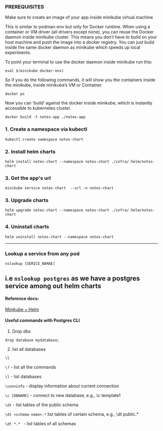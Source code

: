 ### PREREQUISITES
Make sure to create an image of your app inside minikube virtual machine

This is similar to podman-env but only for Docker runtime. When using a container or VM driver (all drivers except none), you can reuse the Docker daemon inside minikube cluster. This means you don’t have to build on your host machine and push the image into a docker registry. You can just build inside the same docker daemon as minikube which speeds up local experiments.

To point your terminal to use the docker daemon inside minikube run this:

`eval $(minikube docker-env)`

So if you do the following commands, it will show you the containers inside the minikube, inside minikube’s VM or Container.

`docker ps`

Now you can ‘build’ against the docker inside minikube, which is instantly accessible to kubernetes cluster.

`docker build -t notes-app ./notes-app`



### 1. Create a namespace via kubectl

`kubectl create namespace notes-chart`

### 2. Install helm charts

`helm install notes-chart --namespace notes-chart ./infra/.helm/notes-chart`

### 3. Get the app's url 

`minikube service notes-chart  --url -n notes-chart` 

### 3. Upgrade charts
`helm upgrade notes-chart --namespace notes-chart ./infra/.helm/notes-chart`

### 4. Uninstall charts

`helm uninstall notes-chart --namespace notes-chart`

---
### Lookup a service from any pod
`nslookup [SERICE_NAMAE]`

i.e 
`nslookup postgres` 
as we have a postgres service among out helm charts
---
#### Reference docs: 

[Minikube + Helm](https://siweheee.medium.com/deploy-your-programs-onto-minikube-with-docker-and-helm-a68097e8d545)


#### Useful commands with Postgres CLI

1. Drop dbs

`drop database mydatabase;`

2. list all databases

`\l`  

`\?` -  list all the commands

`\l` -  list databases

`\conninfo` - display information about current connection

`\c [DBNAME]` - connect to new database, e.g., \c template1

`\dt` -  list tables of the public schema

`\dt <schema-name>.*`  list tables of certain schema, e.g., \dt public.*

`\dt *.* ` - list tables of all schemas